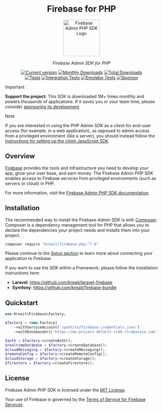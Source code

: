 <div align="center">

# Firebase for PHP

<img src="docs/_static/logo.svg" alt="Firebase Admin PHP SDK Logo" width="120">

<p><em>Firebase Admin SDK for PHP</em></p>

[![Current version](https://img.shields.io/packagist/v/kreait/firebase-php.svg?logo=composer)](https://packagist.org/packages/kreait/firebase-php)
[![Monthly Downloads](https://img.shields.io/packagist/dm/kreait/firebase-php.svg)](https://packagist.org/packages/kreait/firebase-php/stats)
[![Total Downloads](https://img.shields.io/packagist/dt/kreait/firebase-php.svg)](https://packagist.org/packages/kreait/firebase-php/stats)<br/>
[![Tests](https://github.com/kreait/firebase-php/actions/workflows/tests.yml/badge.svg)](https://github.com/kreait/firebase-php/actions/workflows/tests.yml)
[![Integration Tests](https://github.com/kreait/firebase-php/actions/workflows/integration-tests.yml/badge.svg)](https://github.com/kreait/firebase-php/actions/workflows/integration-tests.yml)
[![Emulator Tests](https://github.com/kreait/firebase-php/actions/workflows/emulator-tests.yml/badge.svg)](https://github.com/kreait/firebase-php/actions/workflows/emulator-tests.yml)
[![Sponsor](https://img.shields.io/static/v1?logo=GitHub&label=Sponsor&message=%E2%9D%A4&color=ff69b4)](https://github.com/sponsors/jeromegamez)

</div>

> [!IMPORTANT]
> **Support the project:** This SDK is downloaded 1M+ times monthly and powers thousands of applications.
> If it saves you or your team time, please consider
> [sponsoring its development](https://github.com/sponsors/jeromegamez).

> [!NOTE]
> If you are interested in using the PHP Admin SDK as a client for end-user access (for example, in a web application),
> as opposed to admin access from a privileged environment (like a server), you should instead follow the
> [instructions for setting up the client JavaScript SDK](https://firebase.google.com/docs/web/setup).

## Overview

[Firebase](https://firebase.google.com/) provides the tools and infrastructure you need to develop your app, grow your user base, and earn money. The Firebase Admin PHP SDK enables access to Firebase services from privileged environments (such as servers or cloud) in PHP.

For more information, visit the [Firebase Admin PHP SDK documentation](https://firebase-php.readthedocs.io/).

## Installation

The recommended way to install the Firebase Admin SDK is with [Composer](https://getcomposer.org).
Composer is a dependency management tool for PHP that allows you to declare the dependencies
your project needs and installs them into your project.

```bash
composer require "kreait/firebase-php:^7.0"
```

Please continue to the [Setup section](docs/setup.rst) to learn more about connecting your application to Firebase.

If you want to use the SDK within a Framework, please follow the installation instructions here:

- **Laravel**: https://github.com/kreait/laravel-firebase
- **Symfony**: https://github.com/kreait/firebase-bundle

## Quickstart

```php
use Kreait\Firebase\Factory;

$factory = (new Factory)
    ->withServiceAccount('/path/to/firebase_credentials.json')
    ->withDatabaseUri('https://my-project-default-rtdb.firebaseio.com');

$auth = $factory->createAuth();
$realtimeDatabase = $factory->createDatabase();
$cloudMessaging = $factory->createMessaging();
$remoteConfig = $factory->createRemoteConfig();
$cloudStorage = $factory->createStorage();
$firestore = $factory->createFirestore();
```

## License

Firebase Admin PHP SDK is licensed under the [MIT License](LICENSE).

Your use of Firebase is governed by the [Terms of Service for Firebase Services](https://firebase.google.com/terms/).
